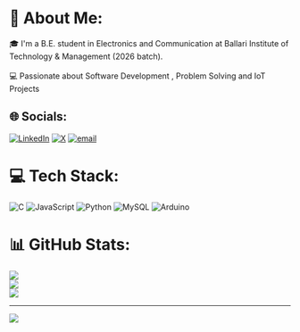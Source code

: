 # 💫 About Me:
🎓 I'm a B.E. student in Electronics and Communication at Ballari Institute of Technology & Management (2026 batch).  <br><br>💻 Passionate about Software Development , Problem Solving and IoT Projects 


## 🌐 Socials:
[![LinkedIn](https://img.shields.io/badge/LinkedIn-%230077B5.svg?logo=linkedin&logoColor=white)](https://linkedin.com/in/https://www.linkedin.com/in/manojb18/) [![X](https://img.shields.io/badge/X-black.svg?logo=X&logoColor=white)](https://x.com/@manojb9019) [![email](https://img.shields.io/badge/Email-D14836?logo=gmail&logoColor=white)](mailto:manojb891817@gmail.com) 

# 💻 Tech Stack:
![C](https://img.shields.io/badge/c-%2300599C.svg?style=flat-square&logo=c&logoColor=white) ![JavaScript](https://img.shields.io/badge/javascript-%23323330.svg?style=flat-square&logo=javascript&logoColor=%23F7DF1E) ![Python](https://img.shields.io/badge/python-3670A0?style=flat-square&logo=python&logoColor=ffdd54) ![MySQL](https://img.shields.io/badge/mysql-4479A1.svg?style=flat-square&logo=mysql&logoColor=white) ![Arduino](https://img.shields.io/badge/-Arduino-00979D?style=flat-square&logo=Arduino&logoColor=white)
# 📊 GitHub Stats:
![](https://github-readme-stats.vercel.app/api?username=manojb891817&theme=dark&hide_border=false&include_all_commits=false&count_private=false)<br/>
![](https://nirzak-streak-stats.vercel.app/?user=manojb891817&theme=dark&hide_border=false)<br/>
![](https://github-readme-stats.vercel.app/api/top-langs/?username=manojb891817&theme=dark&hide_border=false&include_all_commits=false&count_private=false&layout=compact)

---
[![](https://visitcount.itsvg.in/api?id=manojb891817&icon=8&color=3)](https://visitcount.itsvg.in)

<!-- Proudly created with GPRM ( https://gprm.itsvg.in ) -->
